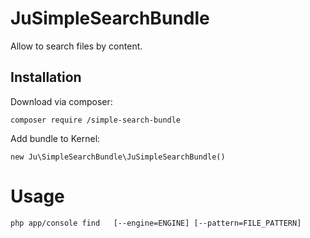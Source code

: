 <h1>JuSimpleSearchBundle</h1>

Allow to search files by content.

<h2>Installation</h2>

Download via composer:

<pre><code>composer require /simple-search-bundle
</code></pre>

Add bundle to Kernel:

<pre><code>new Ju\SimpleSearchBundle\JuSimpleSearchBundle()
</code></pre>

<h1>Usage</h1>

<pre><code>php app/console find <needle>  [--engine=ENGINE] [--pattern=FILE_PATTERN]<dirs> 
</code></pre>
